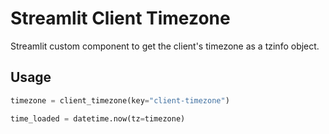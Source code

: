 # Streamlit Client Timezone
Streamlit custom component to get the client's timezone as a tzinfo object. 

## Usage
```python
timezone = client_timezone(key="client-timezone")

time_loaded = datetime.now(tz=timezone)
```
